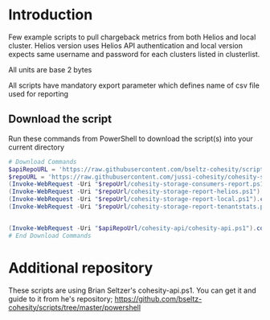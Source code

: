 # Introduction

Few example scripts to pull chargeback metrics from both Helios and local cluster. Helios version uses Helios API authentication and local version expects same username and password for each clusters listed in clusterlist.

All units are base 2 bytes

All scripts have mandatory export parameter which defines name of csv file used for reporting

## Download the script

Run these commands from PowerShell to download the script(s) into your current directory

```powershell
# Download Commands
$apiRepoURL = 'https://raw.githubusercontent.com/bseltz-cohesity/scripts/master/powershell'
$repoURL = 'https://raw.githubusercontent.com/jussi-cohesity/cohesity-scripts/master/reporting'
(Invoke-WebRequest -Uri "$repoUrl/cohesity-storage-consumers-report.ps1").content | Out-File "cohesity-storage-consumers-report.ps1"; (Get-Content "cohesity-storage-consumers-report.ps1") | Set-Content "cohesity-storage-consumers-report.ps1"
(Invoke-WebRequest -Uri "$repoUrl/cohesity-storage-report-helios.ps1").content | Out-File "cohesity-storage-report-helios.ps1"; (Get-Content "cohesity-storage-report-helios.ps1") | Set-Content "cohesity-storage-report-helios.ps1"
(Invoke-WebRequest -Uri "$repoUrl/cohesity-storage-report-local.ps1").content | Out-File "cohesity-storage-report-local.ps1"; (Get-Content "cohesity-storage-report-local.ps1") | Set-Content "cohesity-storage-report-local.ps1"
(Invoke-WebRequest -Uri "$repoUrl/cohesity-storage-report-tenantstats.ps1").content | Out-File "cohesity-storage-report-tenantstats.ps1"; (Get-Content "cohesity-storage-report-tenantstats.ps1") | Set-Content "cohesity-storage-report-tenantstats.ps1"


(Invoke-WebRequest -Uri "$apiRepoUrl/cohesity-api/cohesity-api.ps1").content | Out-File cohesity-api.ps1; (Get-Content cohesity-api.ps1) | Set-Content cohesity-api.ps1
# End Download Commands
```

# Additional repository

These scripts are using Brian Seltzer's cohesity-api.ps1. You can get it and guide to it from he's repository; https://github.com/bseltz-cohesity/scripts/tree/master/powershell
